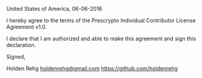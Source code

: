 United States of America, 06-06-2016

I hereby agree to the terms of the Prescrypto Individual Contributor License Agreement v1.0.

I declare that I am authorized and able to make this agreement and sign this declaration.

Signed,

Holden Rehg holdenrehg@gmail.com https://github.com/holdenrehg